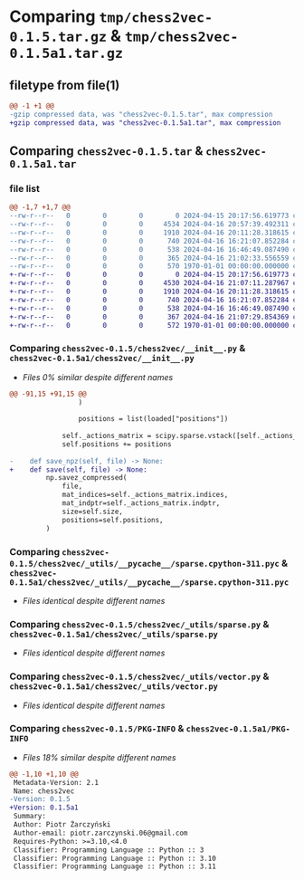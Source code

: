 # Comparing `tmp/chess2vec-0.1.5.tar.gz` & `tmp/chess2vec-0.1.5a1.tar.gz`

## filetype from file(1)

```diff
@@ -1 +1 @@
-gzip compressed data, was "chess2vec-0.1.5.tar", max compression
+gzip compressed data, was "chess2vec-0.1.5a1.tar", max compression
```

## Comparing `chess2vec-0.1.5.tar` & `chess2vec-0.1.5a1.tar`

### file list

```diff
@@ -1,7 +1,7 @@
--rw-r--r--   0        0        0        0 2024-04-15 20:17:56.619773 chess2vec-0.1.5/README.md
--rw-r--r--   0        0        0     4534 2024-04-16 20:57:39.492311 chess2vec-0.1.5/chess2vec/__init__.py
--rw-r--r--   0        0        0     1910 2024-04-16 20:11:28.318615 chess2vec-0.1.5/chess2vec/_utils/__pycache__/sparse.cpython-311.pyc
--rw-r--r--   0        0        0      740 2024-04-16 16:21:07.852284 chess2vec-0.1.5/chess2vec/_utils/sparse.py
--rw-r--r--   0        0        0      538 2024-04-16 16:46:49.087490 chess2vec-0.1.5/chess2vec/_utils/vector.py
--rw-r--r--   0        0        0      365 2024-04-16 21:02:33.556559 chess2vec-0.1.5/pyproject.toml
--rw-r--r--   0        0        0      570 1970-01-01 00:00:00.000000 chess2vec-0.1.5/PKG-INFO
+-rw-r--r--   0        0        0        0 2024-04-15 20:17:56.619773 chess2vec-0.1.5a1/README.md
+-rw-r--r--   0        0        0     4530 2024-04-16 21:07:11.287967 chess2vec-0.1.5a1/chess2vec/__init__.py
+-rw-r--r--   0        0        0     1910 2024-04-16 20:11:28.318615 chess2vec-0.1.5a1/chess2vec/_utils/__pycache__/sparse.cpython-311.pyc
+-rw-r--r--   0        0        0      740 2024-04-16 16:21:07.852284 chess2vec-0.1.5a1/chess2vec/_utils/sparse.py
+-rw-r--r--   0        0        0      538 2024-04-16 16:46:49.087490 chess2vec-0.1.5a1/chess2vec/_utils/vector.py
+-rw-r--r--   0        0        0      367 2024-04-16 21:07:29.854369 chess2vec-0.1.5a1/pyproject.toml
+-rw-r--r--   0        0        0      572 1970-01-01 00:00:00.000000 chess2vec-0.1.5a1/PKG-INFO
```

### Comparing `chess2vec-0.1.5/chess2vec/__init__.py` & `chess2vec-0.1.5a1/chess2vec/__init__.py`

 * *Files 0% similar despite different names*

```diff
@@ -91,15 +91,15 @@
                 )
 
                 positions = list(loaded["positions"])
 
             self._actions_matrix = scipy.sparse.vstack([self._actions_matrix, mat])
             self.positions += positions
 
-    def save_npz(self, file) -> None:
+    def save(self, file) -> None:
         np.savez_compressed(
             file,
             mat_indices=self._actions_matrix.indices,
             mat_indptr=self._actions_matrix.indptr,
             size=self.size,
             positions=self.positions,
         )
```

### Comparing `chess2vec-0.1.5/chess2vec/_utils/__pycache__/sparse.cpython-311.pyc` & `chess2vec-0.1.5a1/chess2vec/_utils/__pycache__/sparse.cpython-311.pyc`

 * *Files identical despite different names*

### Comparing `chess2vec-0.1.5/chess2vec/_utils/sparse.py` & `chess2vec-0.1.5a1/chess2vec/_utils/sparse.py`

 * *Files identical despite different names*

### Comparing `chess2vec-0.1.5/chess2vec/_utils/vector.py` & `chess2vec-0.1.5a1/chess2vec/_utils/vector.py`

 * *Files identical despite different names*

### Comparing `chess2vec-0.1.5/PKG-INFO` & `chess2vec-0.1.5a1/PKG-INFO`

 * *Files 18% similar despite different names*

```diff
@@ -1,10 +1,10 @@
 Metadata-Version: 2.1
 Name: chess2vec
-Version: 0.1.5
+Version: 0.1.5a1
 Summary: 
 Author: Piotr Żarczyński
 Author-email: piotr.zarczynski.06@gmail.com
 Requires-Python: >=3.10,<4.0
 Classifier: Programming Language :: Python :: 3
 Classifier: Programming Language :: Python :: 3.10
 Classifier: Programming Language :: Python :: 3.11
```

